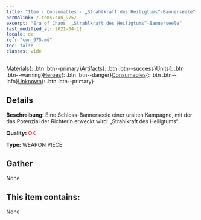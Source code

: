 ```yaml
---
title: "Item - Consumables - „Strahlkraft des Heiligtums“-Bannerseele"
permalink: /Items/con_975/
excerpt: "Era of Chaos  „Strahlkraft des Heiligtums“-Bannerseele"
last_modified_at: 2021-04-11
locale: de
ref: "con_975.md"
toc: false
classes: wide
---
```

 [Materials](/de/Items/){: .btn .btn--primary}[Artifacts](/de/Items/Artifacts/){: .btn .btn--success}[Units](/de/Items/Units/){: .btn .btn--warning}[Heroes](/de/Items/Heroes/){: .btn .btn--danger}[Consumables](/de/Items/Consumables/){: .btn .btn--info}[Unknown](/de/Items/Unknown/){: .btn .btn--primary}

## Details
 **Beschreibung:** Eine Schloss-Bannerseele einer uralten Kampagne, mit der das Potenzial der Richterin erweckt wird: „Strahlkraft des Heiligtums“.

 **Quality:** <span style="color: #FF0000">OK</span>

 **Type:** WEAPON PIECE

## Gather

  None

## This item contains:

  None

